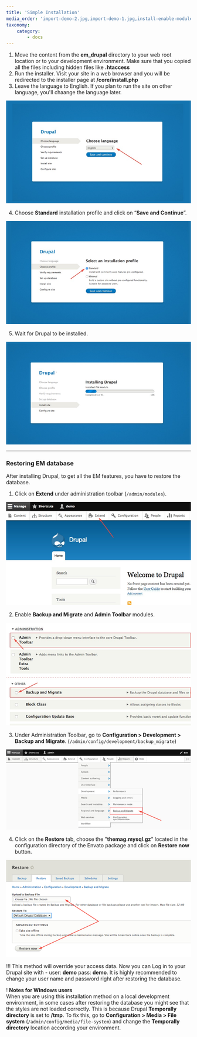 ```yaml
---
title: 'Simple Installation'
media_order: 'import-demo-2.jpg,import-demo-1.jpg,install-enable-modules.jpg,install-extend.jpg,install-profile.jpg,install-lang.jpg,install-progress.jpg'
taxonomy:
    category:
        - docs
---
```


1. Move the content from the **em_drupal** directory to your web root location or to your development environment. Make sure that you copied all the files including hidden files like **.htaccess**
2. Run the installer. Visit your site in a web browser and you will be redirected to the installer page at **/core/install.php**
3. Leave the language to English. If you plan to run the site on other language, you'll chaange the language later.

![](install-lang.jpg)

4. Choose **Standard** installation profile and click on “**Save and Continue**”.

![](install-profile.jpg)

5. Wait for Drupal to be installed.
 
 ![](install-progress.jpg)

<hr>
 
###  Restoring EM database

After installing Drupal, to get all the EM features, you have to restore the database.

1.  Click on **Extend** under administration toolbar (`/admin/modules`).

![](install-extend.jpg)

2. Enable **Backup and Migrate** and **Admin Toolbar** modules.

![](install-enable-modules.jpg)

3. Under Administration Toolbar, go to **Configuration > Development > Backup and Migrate**. (`/admin/config/development/backup_migrate`)

![](import-demo-1.jpg)

4. Click on the **Restore** tab, choose the "**themag.mysql.gz**" located in the configuration directory of the Envato package and click on **Restore now** button.

![](import-demo-2.jpg)

!!! This method will override your access data. Now you can Log in to your Drupal site with - user: **demo** pass: **demo**. It is highly recommended to change your user name and password right after restoring the database.

! **Notes for Windows users**<br>When you are using this installation method on a local development environment, in some cases after restoring the database you might see that the styles are not loaded correctly. This is because Drupal **Temporally directory** is set to **/tmp**. To fix this, go to **Configuration  > Media > File system** (`/admin/config/media/file-system`) and change the **Temporally directory** location according your environment.